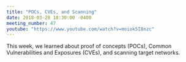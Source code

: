 ```yaml
---
title: "POCs, CVEs, and Scanning"
date: 2018-03-28 18:30:00 -0400
meeting_number: 47
youtube: "https://www.youtube.com/watch?v=moiok5I8nzc"
---
```

This week, we learned about proof of concepts (POCs), Common Vulnerabilities and Exposures (CVEs), and scanning target networks.
